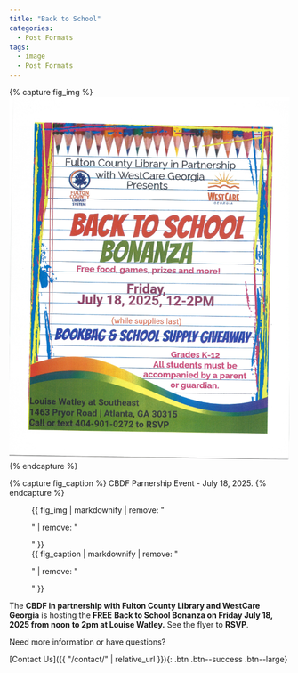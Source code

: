 ```yaml
---
title: "Back to School"
categories:
  - Post Formats
tags:
  - image
  - Post Formats
---
```


{% capture fig_img %}
[![CBDF Partnership Event](/assets/images/BTS.jpg)](https://communityblueprintdevelopment.org)
{% endcapture %}

{% capture fig_caption %}
CBDF Parnership Event - July 18, 2025.
{% endcapture %}

<figure>
  {{ fig_img | markdownify | remove: "<p>" | remove: "</p>" }}
  <figcaption>{{ fig_caption | markdownify | remove: "<p>" | remove: "</p>" }}</figcaption>
</figure>

The **CBDF in partnership with Fulton County Library and WestCare Georgia** is hosting the **FREE** **Back to School Bonanza on Friday July 18, 2025 from noon to 2pm at Louise Watley.** See the flyer to **RSVP**.

Need more information or have questions?

[Contact Us]({{ "/contact/" | relative_url }}){: .btn .btn--success .btn--large}




